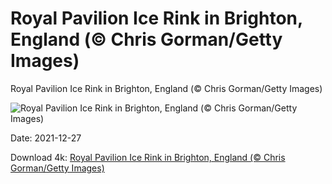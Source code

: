 # Royal Pavilion Ice Rink in Brighton, England (© Chris Gorman/Getty Images)

Royal Pavilion Ice Rink in Brighton, England (© Chris Gorman/Getty Images)

![Royal Pavilion Ice Rink in Brighton, England (© Chris Gorman/Getty Images)](https://bing.com/th?id=OHR.RPIR_EN-US1987126650_UHD.jpg&w=1024&h=576)

Date: 2021-12-27

Download 4k: [Royal Pavilion Ice Rink in Brighton, England (© Chris Gorman/Getty Images)](https://bing.com/th?id=OHR.RPIR_EN-US1987126650_UHD.jpg)

